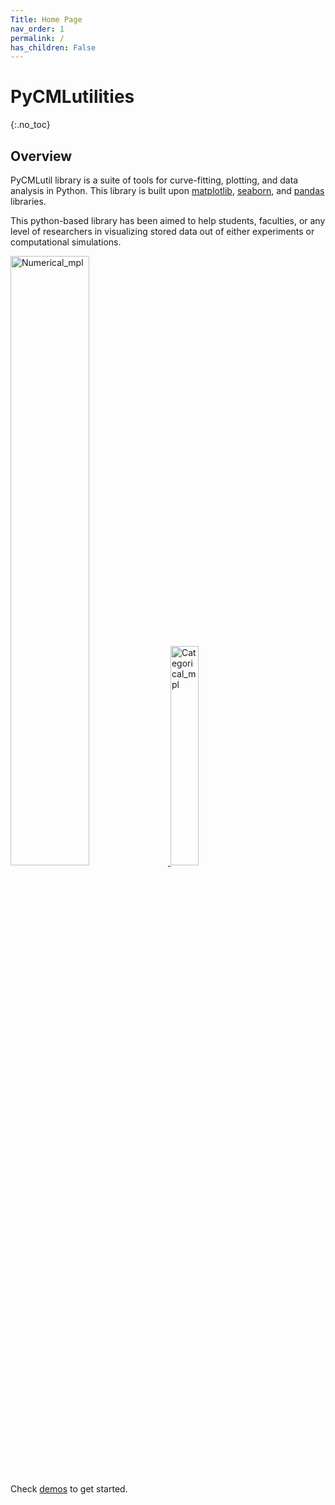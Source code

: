 ```yaml
---
Title: Home Page
nav_order: 1
permalink: /
has_children: False
---
```

# PyCMLutilities
{:.no_toc}

## Overview 

PyCMLutil library is a suite of tools for curve-fitting, plotting, and data analysis in Python. 
This library is built upon [matplotlib](https://matplotlib.org/), [seaborn](https://seaborn.pydata.org/index.html), and [pandas](https://pandas.pydata.org/docs/reference/api/pandas.DataFrame.html) libraries.

This python-based library has been aimed to help students, faculties, or any level of researchers in visualizing stored data out of either experiments or computational simulations. 

<p>
    <a href="pages/demos/multipanel_numerical/numerical.html">
        <img src="2X2_mix.png" alt="Numerical_mpl" style="width:50%">
    </a>
    <a href="pages/demos/multipanel_categorical/categorical.html">
        <img src="4X4_multiple_valvular.png" alt="Categorical_mpl" style="width:30%">
    </a>
</p>

Check [demos](pages/demos/demos.md) to get started. 
